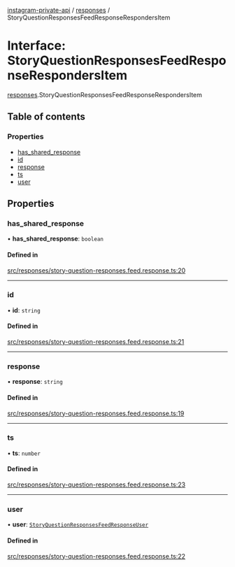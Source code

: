 [instagram-private-api](../../README.md) / [responses](../../modules/responses.md) / StoryQuestionResponsesFeedResponseRespondersItem

# Interface: StoryQuestionResponsesFeedResponseRespondersItem

[responses](../../modules/responses.md).StoryQuestionResponsesFeedResponseRespondersItem

## Table of contents

### Properties

- [has\_shared\_response](StoryQuestionResponsesFeedResponseRespondersItem.md#has_shared_response)
- [id](StoryQuestionResponsesFeedResponseRespondersItem.md#id)
- [response](StoryQuestionResponsesFeedResponseRespondersItem.md#response)
- [ts](StoryQuestionResponsesFeedResponseRespondersItem.md#ts)
- [user](StoryQuestionResponsesFeedResponseRespondersItem.md#user)

## Properties

### has\_shared\_response

• **has\_shared\_response**: `boolean`

#### Defined in

[src/responses/story-question-responses.feed.response.ts:20](https://github.com/Nerixyz/instagram-private-api/blob/4971f34/src/responses/story-question-responses.feed.response.ts#L20)

___

### id

• **id**: `string`

#### Defined in

[src/responses/story-question-responses.feed.response.ts:21](https://github.com/Nerixyz/instagram-private-api/blob/4971f34/src/responses/story-question-responses.feed.response.ts#L21)

___

### response

• **response**: `string`

#### Defined in

[src/responses/story-question-responses.feed.response.ts:19](https://github.com/Nerixyz/instagram-private-api/blob/4971f34/src/responses/story-question-responses.feed.response.ts#L19)

___

### ts

• **ts**: `number`

#### Defined in

[src/responses/story-question-responses.feed.response.ts:23](https://github.com/Nerixyz/instagram-private-api/blob/4971f34/src/responses/story-question-responses.feed.response.ts#L23)

___

### user

• **user**: [`StoryQuestionResponsesFeedResponseUser`](StoryQuestionResponsesFeedResponseUser.md)

#### Defined in

[src/responses/story-question-responses.feed.response.ts:22](https://github.com/Nerixyz/instagram-private-api/blob/4971f34/src/responses/story-question-responses.feed.response.ts#L22)

